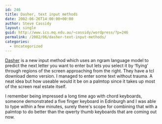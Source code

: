 ```yaml
---
id: 246
title: Dasher, text input methods
date: 2002-06-26T14:00:00+00:00
author: Steve Cassidy
layout: single
guid: http://www.ics.mq.edu.au/~cassidy/wordpress/?p=246
permalink: /2002/06/dasher-text-input-methods/
categories:
  - Uncategorized
---
```

 [Dasher](http://www.inference.phy.cam.ac.uk/dasher/DasherSummary2.html) is a new input method which uses an ngram language model to predict the next letter you want to enter but lets you select it by &#8216;flying' through regions of the screen approaching from the right. They have a tcl download demo version. I managed to enter some text without trauma. A neat idea but how useable would it be on a palmtop since it takes up most of the screen real estate itself. 

I remember being impressed a long time ago with chord keyboards, someone demonstrated a five finger keyboard in Edinburgh and I was able to type within a few minutes, surely there's scope for combining that with a palmtop to do better than the qwerty thumb keyboards that are coming out now.
